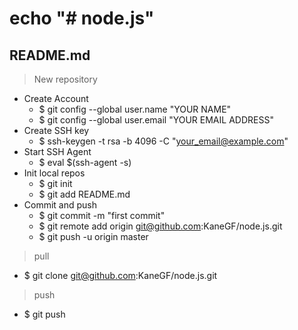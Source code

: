 # echo "# node.js" 
## README.md
>New repository
- Create Account
    - $ git config --global user.name "YOUR NAME"
    - $ git config --global user.email "YOUR EMAIL ADDRESS"
- Create SSH key
    - $ ssh-keygen -t rsa -b 4096 -C "your_email@example.com"
- Start SSH Agent
    - $ eval $(ssh-agent -s)
- Init local repos
    - $ git init
    - $ git add README.md
- Commit and push
    - $ git commit -m "first commit"
    - $ git remote add origin git@github.com:KaneGF/node.js.git
    - $ git push -u origin master

>pull
- $ git clone git@github.com:KaneGF/node.js.git
>push
- $ git push
